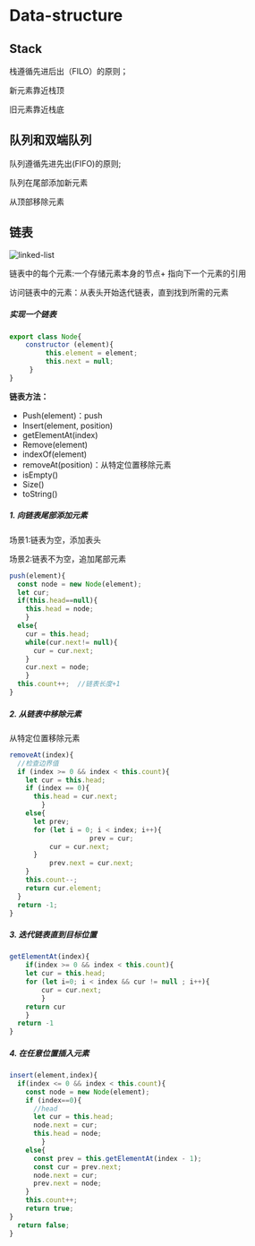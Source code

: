 # Data-structure

## Stack

栈遵循先进后出（FILO）的原则；

新元素靠近栈顶

旧元素靠近栈底

## 队列和双端队列

队列遵循先进先出(FIFO)的原则;

队列在尾部添加新元素

从顶部移除元素

## 链表

![linked-list](https://gitee.com/zihengheng/img-bed/raw/master/%20images/linked_list.png)

链表中的每个元素:一个存储元素本身的节点+ 指向下一个元素的引用

访问链表中的元素：从表头开始迭代链表，直到找到所需的元素

##### 实现一个链表

```javascript
export class Node{
	constructor (element){
	     this.element = element;
	     this.next = null;
     }
}
```

**链表方法：**

* Push(element)：push
* Insert(element, position)
* getElementAt(index)
* Remove(element)
* indexOf(element)
* removeAt(position)：从特定位置移除元素
* isEmpty()
* Size()
* toString()

##### 1. 向链表尾部添加元素

场景1:链表为空，添加表头

场景2:链表不为空，追加尾部元素

```javascript
push(element){
  const node = new Node(element);
  let cur;
  if(this.head==null){
    this.head = node;
	}
  else{
    cur = this.head;
    while(cur.next!= null){
      cur = cur.next;
    }
    cur.next = node;
	}
  this.count++;  //链表长度+1
}
```

##### 2. 从链表中移除元素

从特定位置移除元素

```javascript
removeAt(index){
  //检查边界值
  if (index >= 0 && index < this.count){
    let cur = this.head;
    if (index == 0){
      this.head = cur.next;
		}
    else{
      let prev;
      for (let i = 0; i < index; i++){
					prev = cur;
          cur = cur.next;
      }
          prev.next = cur.next;
    }
    this.count--;
    return cur.element;
  }
  return -1;
}
```

##### 3. 迭代链表直到目标位置

```javascript
getElementAt(index){
	if(index >= 0 && index < this.count){
    let cur = this.head;
    for (let i=0; i < index && cur != null ; i++){
      	cur = cur.next;	
		}
    return cur
	}
  return -1
}
```

##### 4. 在任意位置插入元素

```javascript
insert(element,index){
  if(index <= 0 && index < this.count){
    const node = new Node(element);
    if (index==0){
      //head
      let cur = this.head;
      node.next = cur;
      this.head = node;
		}
    else{
      const prev = this.getElementAt(index - 1);
      const cur = prev.next;
      node.next = cur;
      prev.next = node;	
    }
    this.count++;
    return true;
}
  return false;
}
```





